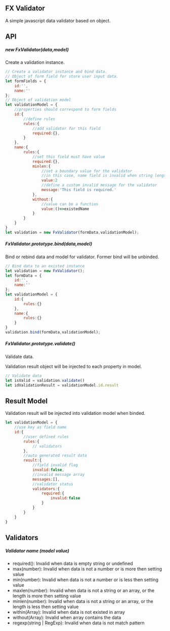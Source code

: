 FX Validator
---
A simple javascript data validator based on object.

## API
##### new FxValidator(data,model)
Create a validation instance.
```js
// Create a validator instance and bind data.
// Object of form field for store user input data.
let formFields = {
    id:'',
    name:''
};
// Object of validation model
let validationModel = {
    //properties should correspond to form fields
    id:{
        //define rules
        rules:{
            //add validator for this field
            required:{},
        }
    },
    name:{
        rules:{
            //set this field must have value
            required:{},
            minlen:{
                //set a boundary value for the validator
                //in this case, name field is invalid when string length is less then 2 chars, will be invalid
                value:2
                //define a custom invalid message for the validator
                message:'This field is required.'
            },
            without:{
                //value can be a function
                value:()=>existedName
            }
        }
    }
}
let validation = new FxValidator(formData,validationModel);
```

##### FxValidator.prototype.bind(data,model)
Bind or rebind data and model for validator.
Former bind will be unbinded.
```js
// Bind data to an existed instance
let validation = new FxValidator();
let formData = {
    id:'',
    name:''
};
let validationModel = {
    id:{
        rules:{}
    },
    name:{
        rules:{}
    }
}
validation.bind(formData,validationModel);
```

##### FxValidator.prototype.validate()

Validate data.

Validation result object will be injected to each property in model.
```js
// Validate data
let isValid = validation.validate()
let idValidationResult = validationModel.id.result
```

## Result Model
Validation result will be injected into validation model when binded.
```js
let validationModel = {
    //use key as field name
    id:{
        //user defined rules
        rules:{
            // validators
        },
        //auto generated result data
        result:{
            //field invalid flag
            invalid:false,
            //invalid message array
            messages:[],
            //validator status
            validators:{
                required:{
                    invalid:false
                }
            }
        }
    }
}
```


## Validators

##### Validator name (model value)
* required(): Invalid when data is empty string or undefined
* max(number): Invalid when data is not a number or is more then setting value
* min(number): Invalid when data is not a number or is less then setting value
* maxlen(number): Invalid when data is not a string or an array, or the length is more then setting value
* minlen(number): Invalid when data is not a string or an array, or the length is less then setting value
* within(Array): Invalid when data is not existed in array
* without(Array): Invalid when array contains the data
* regexp(string | RegExp): Invalid when data is not match pattern